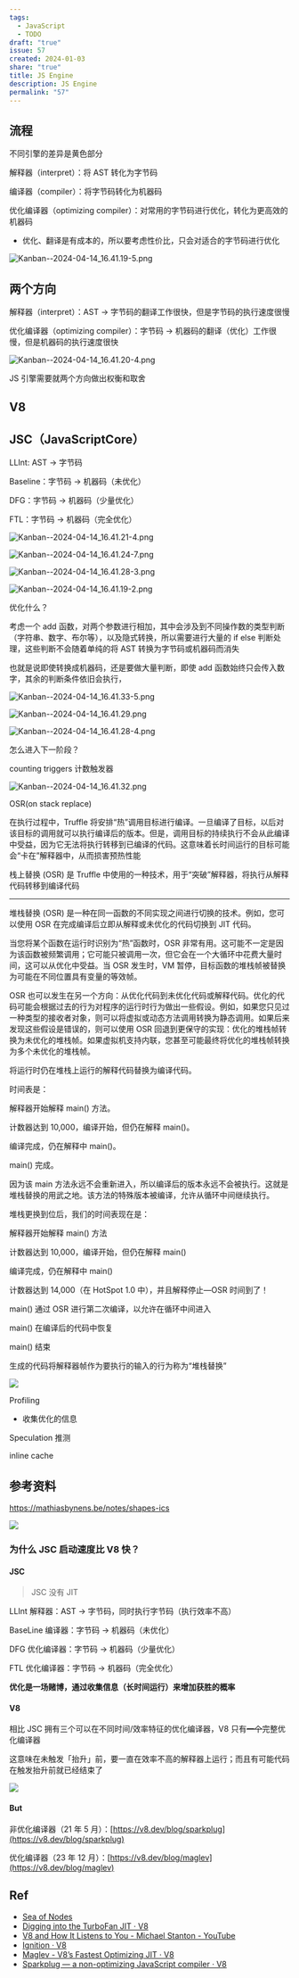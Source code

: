 ```yaml
---  
tags:  
  - JavaScript  
  - TODO  
draft: "true"  
issue: 57
created: 2024-01-03
share: "true"  
title: JS Engine
description: JS Engine
permalink: "57"
---  
```

  
## 流程  
  
不同引擎的差异是黄色部分  
  
解释器（interpret）：将 AST 转化为字节码  
  
编译器（compiler）：将字节码转化为机器码  
  
优化编译器（optimizing compiler）：对常用的字节码进行优化，转化为更高效的机器码  
  
- 优化、翻译是有成本的，所以要考虑性价比，只会对适合的字节码进行优化  
  
![Kanban--2024-04-14_16.41.19-5.png](https://raw.githubusercontent.com/lei4519/picture-bed/main/images/Kanban--2024-04-14_16.41.19-5.png)  
  
## 两个方向  
  
解释器（interpret）：AST -> 字节码的翻译工作很快，但是字节码的执行速度很慢  
  
优化编译器（optimizing compiler）：字节码 -> 机器码的翻译（优化）工作很慢，但是机器码的执行速度很快  
  
![Kanban--2024-04-14_16.41.20-4.png](https://raw.githubusercontent.com/lei4519/picture-bed/main/images/Kanban--2024-04-14_16.41.20-4.png)  
  
JS 引擎需要就两个方向做出权衡和取舍  
  
## V8  
  
## JSC（JavaScriptCore）  
  
LLInt: AST -> 字节码  
  
Baseline：字节码 -> 机器码（未优化）  
  
DFG：字节码 -> 机器码（少量优化）  
  
FTL：字节码 -> 机器码（完全优化）  
  
![Kanban--2024-04-14_16.41.21-4.png](https://raw.githubusercontent.com/lei4519/picture-bed/main/images/Kanban--2024-04-14_16.41.21-4.png)  
  
![Kanban--2024-04-14_16.41.24-7.png](https://raw.githubusercontent.com/lei4519/picture-bed/main/images/Kanban--2024-04-14_16.41.24-7.png)  
  
![Kanban--2024-04-14_16.41.28-3.png](https://raw.githubusercontent.com/lei4519/picture-bed/main/images/Kanban--2024-04-14_16.41.28-3.png)  
  
![Kanban--2024-04-14_16.41.19-2.png](https://raw.githubusercontent.com/lei4519/picture-bed/main/images/Kanban--2024-04-14_16.41.19-2.png)  
  
优化什么？  
  
考虑一个 add 函数，对两个参数进行相加，其中会涉及到不同操作数的类型判断（字符串、数字、布尔等），以及隐式转换，所以需要进行大量的 if else 判断处理，这些判断不会随着单纯的将 AST 转换为字节码或机器码而消失  
  
也就是说即使转换成机器码，还是要做大量判断，即使 add 函数始终只会传入数字，其余的判断条件依旧会执行，  
  
![Kanban--2024-04-14_16.41.33-5.png](https://raw.githubusercontent.com/lei4519/picture-bed/main/images/Kanban--2024-04-14_16.41.33-5.png)  
  
![Kanban--2024-04-14_16.41.29.png](https://raw.githubusercontent.com/lei4519/picture-bed/main/images/Kanban--2024-04-14_16.41.29.png)  
  
![Kanban--2024-04-14_16.41.28-4.png](https://raw.githubusercontent.com/lei4519/picture-bed/main/images/Kanban--2024-04-14_16.41.28-4.png)  
  
怎么进入下一阶段？  
  
counting triggers 计数触发器  
  
![Kanban--2024-04-14_16.41.32.png](https://raw.githubusercontent.com/lei4519/picture-bed/main/images/Kanban--2024-04-14_16.41.32.png)  
  
OSR(on stack replace)  
  
在执行过程中，Truffle 将安排“热”调用目标进行编译。一旦编译了目标，以后对该目标的调用就可以执行编译后的版本。但是，调用目标的持续执行不会从此编译中受益，因为它无法将执行转移到已编译的代码。这意味着长时间运行的目标可能会“卡在”解释器中，从而损害预热性能  
  
栈上替换 (OSR) 是 Truffle 中使用的一种技术，用于“突破”解释器，将执行从解释代码转移到编译代码  
  
---  
  
堆栈替换 (OSR) 是一种在同一函数的不同实现之间进行切换的技术。例如，您可以使用 OSR 在完成编译后立即从解释或未优化的代码切换到 JIT 代码。  
  
当您将某个函数在运行时识别为“热”函数时，OSR 非常有用。这可能不一定是因为该函数被频繁调用；它可能只被调用一次，但它会在一个大循环中花费大量时间，这可以从优化中受益。当 OSR 发生时，VM 暂停，目标函数的堆栈帧被替换为可能在不同位置具有变量的等效帧。  
  
OSR 也可以发生在另一个方向：从优化代码到未优化代码或解释代码。优化的代码可能会根据过去的行为对程序的运行时行为做出一些假设。例如，如果您只见过一种类型的接收者对象，则可以将虚拟或动态方法调用转换为静态调用。如果后来发现这些假设是错误的，则可以使用 OSR 回退到更保守的实现：优化的堆栈帧转换为未优化的堆栈帧。如果虚拟机支持内联，您甚至可能最终将优化的堆栈帧转换为多个未优化的堆栈帧。  
  
将运行时仍在堆栈上运行的解释代码替换为编译代码。  
  
时间表是：  
  
解释器开始解释 main() 方法。  
  
计数器达到 10,000，编译开始，但仍在解释 main()。  
  
编译完成，仍在解释中 main()。  
  
main() 完成。  
  
因为该 main 方法永远不会重新进入，所以编译后的版本永远不会被执行。这就是堆栈替换的用武之地。该方法的特殊版本被编译，允许从循环中间继续执行。  
  
堆栈更换到位后，我们的时间表现在是：  
  
解释器开始解释 main() 方法  
  
计数器达到 10,000，编译开始，但仍在解释 main()  
  
编译完成，仍在解释中 main()  
  
计数器达到 14,000（在 HotSpot 1.0 中），并且解释停止—OSR 时间到了！  
  
main() 通过 OSR 进行第二次编译，以允许在循环中间进入  
  
main() 在编译后的代码中恢复  
  
main() 结束  
  
生成的代码将解释器帧作为要执行的输入的行为称为“堆栈替换”  
  
![](https://raw.githubusercontent.com/lei4519/picture-bed/main/images/IMG_2879.jpeg)  
  
Profiling  
  
- 收集优化的信息  
  
Speculation 推测  
  
inline cache  
  
## 参考资料  
  
<https://mathiasbynens.be/notes/shapes-ics>  
  
![](https://raw.githubusercontent.com/lei4519/picture-bed/main/images/Pasted%20image%2020231222132643.png)  
  
### 为什么 JSC 启动速度比 V8 快？  
  
#### JSC  
  
> JSC 没有 JIT  
  
LLInt 解释器：AST → 字节码，同时执行字节码（执行效率不高）  
  
BaseLine 编译器：字节码 → 机器码（未优化）  
  
DFG 优化编译器：字节码 → 机器码（少量优化）  
  
FTL 优化编译器：字节码 → 机器码（完全优化）  
  
**优化是一场赌博，通过收集信息（长时间运行）来增加获胜的概率**  
  
#### V8  
  
相比 JSC 拥有三个可以在不同时间/效率特征的优化编译器，V8 只有~~一个~~完整优化编译器  
  
这意味在未触发「抬升」前，要一直在效率不高的解释器上运行；而且有可能代码在触发抬升前就已经结束了  
  
![](https://mathiasbynens.be/_img/js-engines/pipeline-detail-v8.svg)  
  
#### But  
  
非优化编译器（21 年 5 月）：[https://v8.dev/blog/sparkplug](https://v8.dev/blog/sparkplug)  
  
优化编译器（23 年 12 月）：[https://v8.dev/blog/maglev](https://v8.dev/blog/maglev)  
  
## Ref  
  
- [Sea of Nodes](https://darksi.de/d.sea-of-nodes/)    
- [Digging into the TurboFan JIT · V8](https://v8.dev/blog/turbofan-jit)    
- [V8 and How It Listens to You - Michael Stanton - YouTube](https://www.youtube.com/watch?app=desktop&v=u7zRSm8jzvA&ab_channel=JavaScriptConferencesbyGitNation)    
- [Ignition · V8](https://v8.dev/docs/ignition)    
- [Maglev - V8’s Fastest Optimizing JIT · V8](https://v8.dev/blog/maglev)    
- [Sparkplug — a non-optimizing JavaScript compiler · V8](https://v8.dev/blog/sparkplug)  
